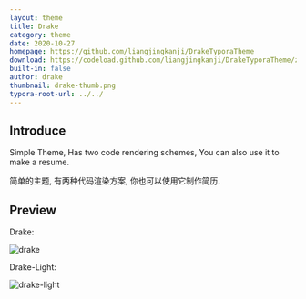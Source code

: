 ```yaml
---
layout: theme
title: Drake
category: theme
date: 2020-10-27
homepage: https://github.com/liangjingkanji/DrakeTyporaTheme
download: https://codeload.github.com/liangjingkanji/DrakeTyporaTheme/zip/master
built-in: false
author: drake
thumbnail: drake-thumb.png
typora-root-url: ../../
---
```


## Introduce

Simple Theme, Has two code rendering schemes, You can also use it to make a resume.

简单的主题, 有两种代码渲染方案, 你也可以使用它制作简历.

## Preview

Drake:

![drake](https://raw.githubusercontent.com/liangjingkanji/DrakeTyporaTheme/master/thumbnail.png)



Drake-Light:

![drake-light](https://raw.githubusercontent.com/liangjingkanji/DrakeTyporaTheme/master/thumbnail-light.png)

